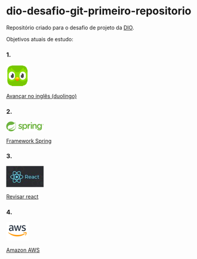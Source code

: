# dio-desafio-git-primeiro-repositorio

Repositório criado para o desafio de projeto da [DIO](https://dio.me).

Objetivos atuais de estudo:


### 1.

![](./images/duolingo.png)

[Avançar no inglês (duolingo)](https://www.duolingo.com)

### 2.

![](./images/spring.png)

[Framework Spring](https://spring.io/quickstart)

### 3.

![](./images/react.jpg)

[Revisar react](https://pt-br.reactjs.org/docs/getting-started.html)

### 4.

![](./images/aws.png)

[Amazon AWS](https://aws.amazon.com/pt/?nc2=h_lg)
